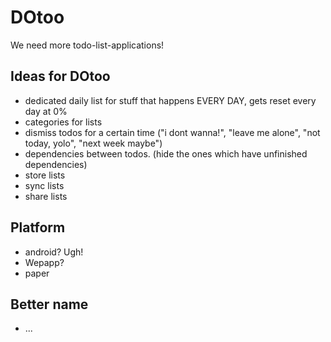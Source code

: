# DOtoo
We need more todo-list-applications!


## Ideas for DOtoo

+ dedicated daily list for stuff that happens EVERY DAY, gets reset every day at 0%
+ categories for lists
+ dismiss todos for a certain time ("i dont wanna!", "leave me alone", "not today, yolo", "next week maybe")
+ dependencies between todos. (hide the ones which have unfinished dependencies)
+ store lists
+ sync lists
+ share lists


## Platform

+ android? Ugh!
+ Wepapp?
+ paper

## Better name

+ ...
